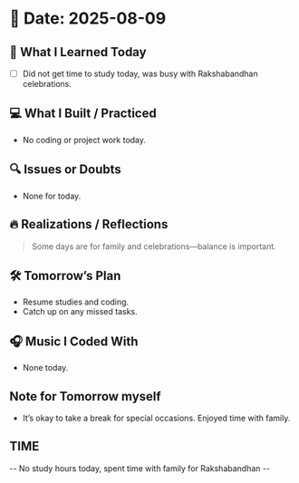 # 📅 Date: 2025-08-09

## 🧠 What I Learned Today

- [ ] Did not get time to study today, was busy with Rakshabandhan celebrations.

## 💻 What I Built / Practiced

- No coding or project work today.

## 🔍 Issues or Doubts

- None for today.

## 🔥 Realizations / Reflections

> Some days are for family and celebrations—balance is important.

## 🛠 Tomorrow’s Plan

- Resume studies and coding.
- Catch up on any missed tasks.

## 🎧 Music I Coded With

- None today.

## Note for Tomorrow myself

- It’s okay to take a break for special occasions. Enjoyed time with family.

## TIME

-- No study hours today, spent time with family for Rakshabandhan --
